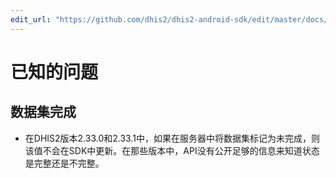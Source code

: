 ```yaml
---
edit_url: "https://github.com/dhis2/dhis2-android-sdk/edit/master/docs/content/developer/known-issues.md" 
---
```

# 已知的问题

 <!--DHIS2-SECTION-ID:known_issues-->

## 数据集完成

- 在DHIS2版本2.33.0和2.33.1中，如果在服务器中将数据集标记为未完成，则该值不会在SDK中更新。在那些版本中，API没有公开足够的信息来知道状态是完整还是不完整。

